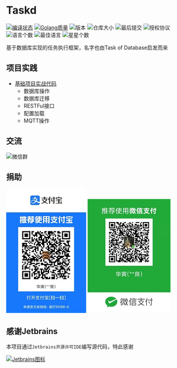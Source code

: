 # Taskd
[![编译状态](https://github.ruijc.com:20443/api/badges/pangum/pangu/status.svg)](https://github.ruijc.com:20443/pangum/pangu)
[![Golang质量](https://goreportcard.com/badge/github.com/pangum/pangu)](https://goreportcard.com/report/github.com/pangum/pangu)
![版本](https://img.shields.io/github/go-mod/go-version/pangum/pangu)
![仓库大小](https://img.shields.io/github/repo-size/pangum/pangu)
![最后提交](https://img.shields.io/github/last-commit/pangum/pangu)
![授权协议](https://img.shields.io/github/license/pangum/pangu)
![语言个数](https://img.shields.io/github/languages/count/pangum/pangu)
![最佳语言](https://img.shields.io/github/languages/top/pangum/pangu)
![星星个数](https://img.shields.io/github/stars/pangum/pangu?style=social)

基于数据库实现的任务执行框架，名字也由Task of Database启发而来

## 项目实践

- [基础项目实战代码](https://github.com/pangum/example)
  - 数据库操作
  - 数据库迁移
  - RESTFul接口
  - 配置加载
  - MQTT操作

## 交流

![微信群](https://pangu.pangum.tech/communication/wxwork.jpg)

## 捐助

![支持宝](https://github.com/storezhang/donate/raw/master/alipay-small.jpg)
![微信](https://github.com/storezhang/donate/raw/master/weipay-small.jpg)

## 感谢Jetbrains

本项目通过`Jetbrains开源许可IDE`编写源代码，特此感谢

[![Jetbrains图标](https://resources.jetbrains.com/storage/products/company/brand/logos/jb_beam.svg)](https://www.jetbrains.com/?from=pangum/pangu)
